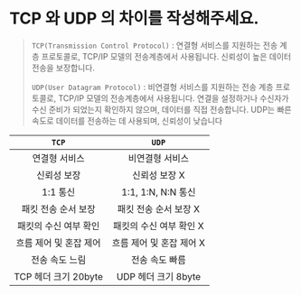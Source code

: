 # TCP 와 UDP 의 차이를 작성해주세요.
> `TCP(Transmission Control Protocol)` : 연결형 서비스를 지원하는 전송 계층 프로토콜로, TCP/IP 모델의 전송계층에서 사용됩니다. 신뢰성이 높은 데이터 전송을 보장합니다.
>  
> `UDP(User Datagram Protocol)` : 비연결형 서비스를 지원하는 전송 계층 프로토콜로, TCP/IP 모델의 전송계층에서 사용됩니다. 연결을 설정하거나 수신자가 수신 준비가 되었는지 확인하지 않으며, 데이터를 직접 전송합니다. UDP는 빠른 속도로 데이터를 전송하는 데 사용되며, 신뢰성이 낮습니다

| `TCP` | `UDP` |
|:---:|:---:|
| 연결형 서비스 | 비연결형 서비스 |
| 신뢰성 보장 | 신뢰성 보장 X |
| 1:1 통신 | 1:1, 1:N, N:N 통신 |
| 패킷 전송 순서 보장 | 패킷 전송 순서 보장 X |
| 패킷의 수신 여부 확인 | 패킷의 수신 여부 확인 X |
| 흐름 제어 및 혼잡 제어 | 흐름 제어 및 혼잡 제어 X |
| 전송 속도 느림 | 전송 속도 빠름 |
| TCP 헤더 크기 20byte | UDP 헤더 크기 8byte |
